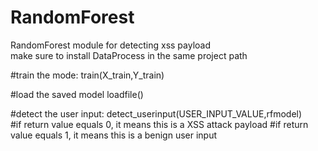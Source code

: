 # RandomForest<br />
RandomForest module for detecting xss payload<br />
make sure to install DataProcess in the same project path<br />

#train the mode:
train(X_train,Y_train)<br />

#load the saved model
loadfile()<br />

#detect the user input:
detect_userinput(USER_INPUT_VALUE,rfmodel)<br />
#if return value equals 0, it means this is a XSS attack payload 
#if return value equals 1, it means this is a benign user input
